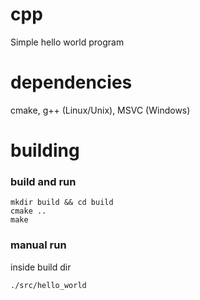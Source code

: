 # cpp
Simple hello world program

# dependencies
cmake, g++ (Linux/Unix), MSVC (Windows)

# building
### build and run
```console
mkdir build && cd build
cmake ..
make
```

### manual run
inside build dir
```console
./src/hello_world
```
